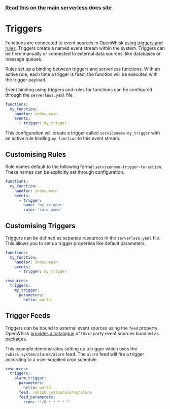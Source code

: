 <!--
title: Serverless Framework - Apache OpenWhisk Events - Triggers
menuText: Triggers
menuOrder: 2
description:  Setting up Apache OpenWhisk Triggers and Rules for Function Events
layout: Doc
-->

<!-- DOCS-SITE-LINK:START automatically generated  -->

### [Read this on the main serverless docs site](https://www.serverless.com/framework/docs/providers/openwhisk/events/streams)

<!-- DOCS-SITE-LINK:END -->

# Triggers

Functions are connected to event sources in OpenWhisk [using triggers and rules](http://bit.ly/2wcPCJi).
Triggers create a named event stream within the system. Triggers can be fired
manually or connected to external data sources, like databases or message
queues.

Rules set up a binding between triggers and serverless functions. With an active
rule, each time a trigger is fired, the function will be executed with the
trigger payload.

Event binding using triggers and rules for functions can be configured through the `serverless.yaml` file.

```yaml
functions:
  my_function:
    handler: index.main
    events:
      - trigger: my_trigger
```

This configuration will create a trigger called `servicename-my_trigger` with an active rule binding `my_function` to this event stream.

## Customising Rules

Rule names default to the following format `servicename-trigger-to-action`. These names can be explicitly set through configuration.

```yaml
functions:
  my_function:
    handler: index.main
    events:
      - trigger:
        name: 'my_trigger'
        rule: 'rule_name'
```

## Customising Triggers

Triggers can be defined as separate resources in the `serverless.yaml` file. This allows you to set up trigger properties like default parameters.

```yaml
functions:
  my_function:
    handler: index.main
    events:
      - trigger: my_trigger

resources:
  triggers:
    my_trigger:
      parameters:
        hello: world
```

## Trigger Feeds

Triggers can be bound to external event sources using the `feed` property. OpenWhisk [provides a catalogue](http://bit.ly/2f8CSho) of third-party event sources bundled as [packages](http://bit.ly/2wcR8Lq).

This example demonstrates setting up a trigger which uses the `/whisk.system/alarms/alarm` feed. The `alarm` feed will fire a trigger according to a user-supplied cron schedule.

```yaml
resources:
  triggers:
    alarm_trigger:
      parameters:
        hello: world
      feed: /whisk.system/alarms/alarm
      feed_parameters:
        cron: '*/8 * * * * *'
```
